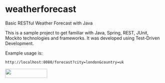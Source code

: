 # weatherforecast
Basic RESTful Weather Forecast with Java

This is a sample project to get familiar with Java, Spring, REST, JUnit, Mockito technologies and frameworks. It was developed using Test-Driven Development.

Example usage is:

`http://localhost:8080/forecast?city=london&country=uk`

<a href="https://www.yahoo.com/?ilc=401" target="_blank"> <img src="https://poweredby.yahoo.com/purple.png" width="134" height="29"/> </a>
